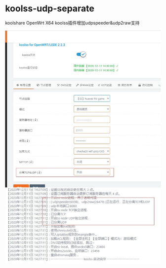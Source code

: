 # koolss-udp-separate
koolshare OpenWrt X64 koolss插件增加udpspeeder&amp;udp2raw支持

![image](https://raw.githubusercontent.com/danube533/koolss-udp-separate/main/1.jpg)
![image](https://raw.githubusercontent.com/danube533/koolss-udp-separate/main/2.jpg) 
